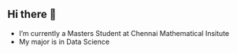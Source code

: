 ## Hi there 👋


-  I’m currently a Masters Student at Chennai Mathematical Insitute
-  My major is in Data Science


